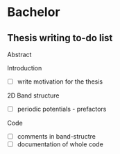 # Bachelor

## Thesis writing to-do list

Abstract

Introduction
- [ ] write motivation for the thesis

2D Band structure
- [ ] periodic potentials - prefactors

Code
- [ ] comments in band-structre
- [ ] documentation of whole code